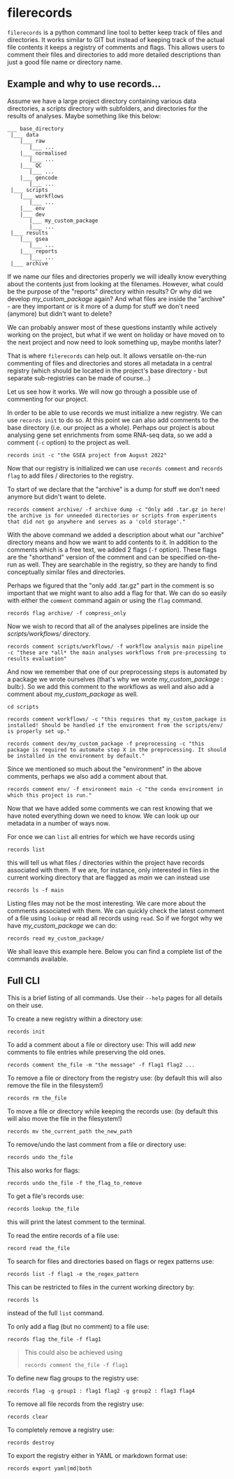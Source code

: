 # filerecords

`filerecords` is a python command line tool to better keep track of files and directories. It works similar to GIT but instead of keeping track of the actual file contents it keeps a registry of comments and flags. This allows users to comment their files and directories to add more detailed descriptions than just a good file name or directory name. 


## Example and why to use records...


Assume we have a large project directory containing various data directories, a scripts directory with subfolders, and directories for the results of analyses. Maybe something like this below:

```
___ base_directory
 |___ data
    |___ raw
       |___ ...
    |___ normalised
       |___ ...
    |___ QC
       |___ ...
    |___ gencode
       |___ ...
 |___ scripts
    |___ workflows
       |___ ...
    |___ env
    |___ dev
       |___ my_custom_package
       |___ ...
 |___ results
    |___ gsea
       |___ ...
    |___ reports
       |___ ...
 |___ archive
```

If we name our files and directories properly we will ideally know everything about the contents just from looking at the filenames.
However, what could be the purpose of the "reports" directory within results? Or why did we develop _my\_custom\_package_ again? And what files are inside the "archive" - are they important or is it more of a dump for stuff we don't need (anymore) but didn't want to delete? 

We can probably answer most of these questions instantly while actively working on the project, but what if we went on holiday or have moved on to the next project and now need to look something up, maybe months later?

That is where `filerecords` can help out. It allows versatile on-the-run commenting of files and directories and stores all metadata in a central registry (which should be located in the project's base directory - but separate sub-registries can be made of course...)


Let us see how it works. We will now go through a possible use of commenting for our project.

In order to be able to use records we must initialize a new registry.
We can use `records init` to do so. At this point we can also add comments to the base directory (i.e. our project as a whole). Perhaps
our project is about analysing gene set enrichments from some RNA-seq data, so we add a comment (`-c` option) to the project as well.

```
records init -c "the GSEA project from August 2022"
```

Now that our registry is initialized we can use `records comment` and `records flag` to add files / directories to the registry.

To start of we declare that the "archive" is a dump for stuff we don't need anymore but didn't want to delete.

```
records comment archive/ -f archive dump -c "Only add .tar.gz in here! the archive is for unneeded directories or scripts from experiments that did not go anywhere and serves as a 'cold storage'." 
```

With the above command we added a description about what our "archive" directory means and how we want to add contents to it. 
In addition to the comments which is a free text, we added 2 flags (`-f` option). These flags are the "shorthand" version of the comment and can be specified on-the-run as well. They are searchable in the registry, so they are handy to find conceptually similar files and directories.


Perhaps we figured that the "only add .tar.gz" part in the comment is so important that we might want to also add a flag for that. We can do so easily with either the `comment` command again or using the `flag` command.

```
records flag archive/ -f compress_only
```

Now we wish to record that all of the analyses pipelines are inside the _scripts/workflows/_ directory.

```
records comment scripts/workflows/ -f workflow analysis main pipeline -c "these are *all* the main analyses workflows from pre-processing to results evaluation"
```

And now we remember that one of our preprocessing steps
is automated by a package we wrote ourselves (that's why we wrote _my\_custom\_package_ :​bulb:). So we add this comment to the workflows as well and also add a comment about _my\_custom\_package_ as well.

```
cd scripts

records comment workflows/ -c "this requires that my_custom_package is installed! Should be handled if the environment from the scripts/env/ is properly set up."

records comment dev/my_custom_package -f preprocessing -c "this package is required to automate step X in the preprocessing. It should be installed in the environment by default."
```

Since we mentioned so much about the "environment" in 
the above comments, perhaps we also add a comment about that.

```
records comment env/ -f environment main -c "the conda environment in which this project is run."
```

Now that we have added some comments we can rest knowing that we have noted everything down we need to know. We can look up our metadata in a number of ways now.

For once we can `list` all entries for which we have records using

```
records list
```

this will tell us what files / directories within the project have records associated with them. If we are, for instance, only interested in files in the current working directory that are flagged as _main_ we can instead use

```
records ls -f main
```

Listing files may not be the most interesting. We care more about the comments associated with them. We can quickly check the latest comment of a file using `lookup` or read all records using `read`. So if we forgot why we have _my\_custom\_package_ we can do:

```
records read my_custom_package/
```

We shall leave this example here. Below you can find a complete list of the commands available. 

## Full CLI

This is a brief listing of all commands. Use their `--help` pages for all details on their use. 

To create a new registry within a directory use:

```
records init 
```

To add a comment about a file or directory use:
This will add *new* comments to file entries while preserving the old ones.

```
records comment the_file -m "the message" -f flag1 flag2 ...
```

To remove a file or directory from the registry use:
(by default this will also remove the file in the filesystem!)

```
records rm the_file
```

To move a file or directory while keeping the records use:
(by default this will also move the file in the filesystem!)

```
records mv the_current_path the_new_path
```

To remove/undo the last comment from a file or directory use:

```
records undo the_file
```

This also works for flags:

```
records undo the_file -f the_flag_to_remove 
```

To get a file's records use:

```
records lookup the_file
```

this will print the latest comment to the terminal.

To read the entire records of a file use:

```
record read the_file
```

To search for files and directories based on flags or regex patterns use:

```
records list -f flag1 -e the_regex_pattern
```

This can be restricted to files in the current working directory by:

```
records ls 
```

instead of the full `list` command.

To only add a flag (but no comment) to a file use:

```
records flag the_file -f flag1 
```

> This could also be achieved using
>
> ```
> records comment the_file -f flag1 
> ```

To define new flag groups to the registry use:

```
records flag -g group1 : flag1 flag2 -g group2 : flag3 flag4
```

To remove all file records from the registry use:

```
records clear
```

To completely remove a registry use:

```
records destroy
```

To export the registry either in YAML or markdown format use:

```
records export yaml|md|both
```